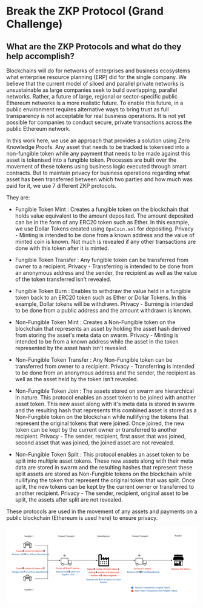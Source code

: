 # Break the ZKP Protocol (Grand Challenge)

## What are the ZKP Protocols and what do they help accomplish?

Blockchains will do for networks of enterprises and business ecosystems what enterprise resource planning (ERP) did for the single company. We believe that the current model of siloed and parallel private networks is unsustainable as large companies seek to build overlapping, parallel networks. Rather, a future of large, regional or sector-specific public Ethereum networks is a more realistic future. To enable this future, in a public environment requires alternative ways to bring trust as full transparency is not acceptable for real business operations. It is not yet possible for companies to conduct secure, private transactions across the public Ethereum network.

In this work here, we use an approach that provides a solution using Zero Knowledge Proofs. Any asset that needs to be tracked is tokenised into a non-fungible token while any payment that needs to be made against this asset is tokenised into a fungible token. Processes are built over the movement of these tokens using business logic executed through smart contracts. But to maintain privacy for business operations regarding what asset has been transferred between which two parties and how much was paid for it, we use 7 different ZKP protocols.

They are:

* Fungible Token Mint : Creates a fungible token on the blockchain that holds value equivalent to the amount deposited. The amount deposited can be in the form of any ERC20 token such as Ether. In this example, we use Dollar Tokens created using `OpsCoin.sol` for depositing. Privacy - Minting is intended to be done from a known address and the value of minted coin is known. Not much is revealed if any other transactions are done with this token after it is minted.

* Fungible Token Transfer : Any fungible token can be transferred from owner to a recipient. Privacy - Transferring is intended to be done from an anonymous address and the sender, the recipient as well as the value of the token transferred isn't revealed.

* Fungible Token Burn : Enables to withdraw the value held in a fungible token back to an ERC20 token such as Ether or Dollar Tokens. In this example, Dollar tokens will be withdrawn. Privacy - Burning is intended to be done from a public address and the amount withdrawn is known.

* Non-Fungible Token Mint : Creates a Non-Fungible token on the blockchain that represents an asset by holding the asset hash derived from storing the asset's meta data on swarm. Privacy - Minting is intended to be from a known address while the asset in the token represented by the asset hash isn't revealed.
* Non-Fungible Token Transfer : Any Non-Fungible token can be transferred from owner to a recipient. Privacy - Transferring is intended to be done from an anonymous address and the sender, the recipient as well as the asset held by the token isn't revealed.

* Non-Fungible Token Join : The assets stored on swarm are hierarchical in nature. This protocol enables an asset token to be joined with another asset token. This new asset along with it's meta data is stored in swarm and the resulting hash that represents this combined asset is stored as a Non-Fungible token on the blockchain while nullifying the tokens that represent the original tokens that were joined. Once joined, the new token can be kept by the current owner or transferred to another recipient. Privacy - The sender, recipient, first asset that was joined, second asset that was joined, the joined asset are not revealed.

* Non-Fungible Token Split : This protocol enables an asset token to be split into multiple asset tokens. These new assets along with their meta data are stored in swarm and the resulting hashes that represent these split assets are stored as Non-Fungible tokens on the blockchain while nullifying the token that represent the original token that was split. Once split, the new tokens can be kept by the current owner or transferred to another recipient. Privacy - The sender, recipient, original asset to be split, the assets after split are not revealed.

These protocols are used in the movement of any assets and payments on a public blockchain (Ethereum is used here) to ensure privacy.

![screenshot](screenshot.png "Question")
